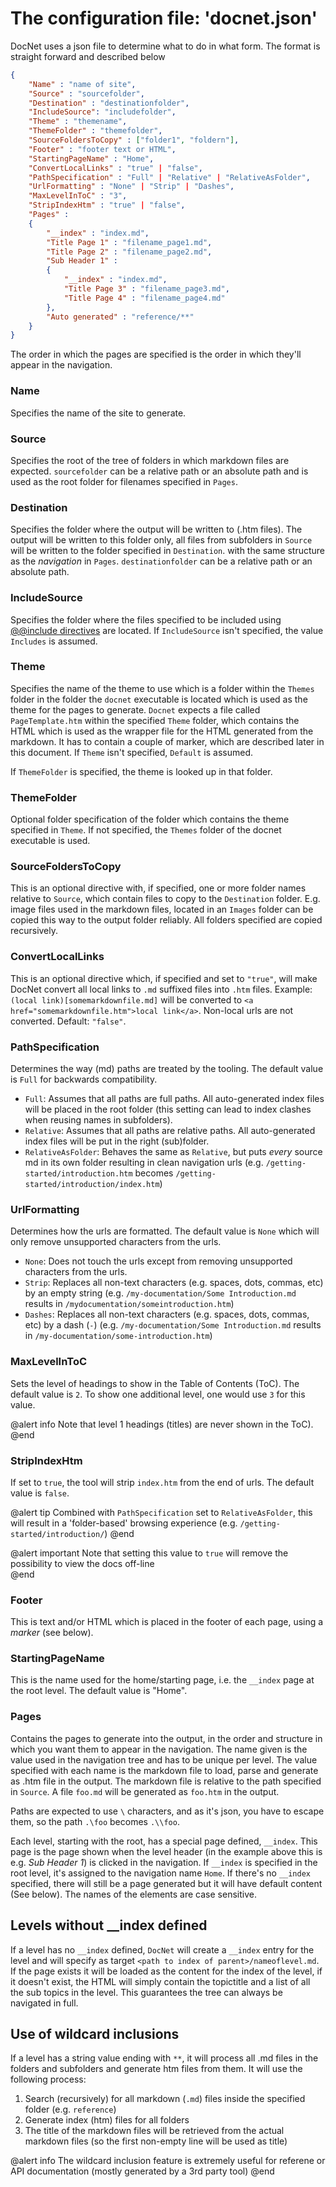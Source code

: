 The configuration file: 'docnet.json'
=====================================

DocNet uses a json file to determine what to do in what form. The format is straight forward and described below

```json
{
    "Name" : "name of site",
    "Source" : "sourcefolder",
    "Destination" : "destinationfolder",
    "IncludeSource": "includefolder",
    "Theme" : "themename",
	"ThemeFolder" : "themefolder",
    "SourceFoldersToCopy" : ["folder1", "foldern"],
    "Footer" : "footer text or HTML",
    "StartingPageName" : "Home",
    "ConvertLocalLinks" : "true" | "false",
    "PathSpecification" : "Full" | "Relative" | "RelativeAsFolder",
    "UrlFormatting" : "None" | "Strip" | "Dashes",
    "MaxLevelInToC" : "3",
    "StripIndexHtm" : "true" | "false",
    "Pages" : 
    {
        "__index" : "index.md",
        "Title Page 1" : "filename_page1.md", 
        "Title Page 2" : "filename_page2.md",
        "Sub Header 1" : 
        {
            "__index" : "index.md",
            "Title Page 3" : "filename_page3.md",
            "Title Page 4" : "filename_page4.md"
        },
        "Auto generated" : "reference/**"
    }
}
```

The order in which the pages are specified is the order in which they'll appear in the navigation. 

### Name
Specifies the name of the site to generate. 

### Source
Specifies the root of the tree of folders in which markdown files are expected. `sourcefolder` can be a relative path or an absolute path and is used as the root folder for filenames specified in `Pages`.

### Destination
Specifies the folder where the output will be written to (.htm files). The output will be written to this folder only, all files from subfolders in `Source` will be written to the folder specified in `Destination`. with the same structure as the *navigation* in `Pages`. `destinationfolder` can be a relative path or an absolute path.

### IncludeSource
Specifies the folder where the files specified to be included using [@@include directives](markdownextensions.htm#include-files) are located. If `IncludeSource` isn't specified, the value `Includes` is assumed. 

### Theme
Specifies the name of the theme to use which is a folder within the `Themes` folder in the folder the `docnet` executable is located which is used as the theme for the pages to generate. `Docnet` expects a file called `PageTemplate.htm` within the specified `Theme` folder, which contains the HTML which is used as the wrapper file for the HTML generated from the markdown. It has to contain a couple of marker, which are described later in this document. If `Theme` isn't specified, `Default` is assumed.

If `ThemeFolder` is specified, the theme is looked up in that folder.

### ThemeFolder
Optional folder specification of the folder which contains the theme specified in `Theme`. If not specified, the `Themes` folder of the docnet executable is used. 

### SourceFoldersToCopy
This is an optional directive with, if specified, one or more folder names relative to `Source`, which contain files to copy to the `Destination` folder. E.g. image files used in the markdown files, located in an `Images` folder can be copied this way to the output folder reliably. All folders specified are copied recursively.

### ConvertLocalLinks
This is an optional directive which, if specified and set to `"true"`, will make DocNet convert all local links to `.md` suffixed files into `.htm` files. Example: `(local link)[somemarkdownfile.md]` will be converted to `<a href="somemarkdownfile.htm">local link</a>`. Non-local urls are not converted. Default: `"false"`. 

### PathSpecification 
Determines the way (md) paths are treated by the tooling. The default value is `Full` for backwards compatibility.

* `Full`: Assumes that all paths are full paths. All auto-generated index files will be placed in the root folder (this setting can lead to index clashes when reusing names in subfolders).
* `Relative`: Assumes that all paths are relative paths. All auto-generated index files will be put in the right (sub)folder.
* `RelativeAsFolder`: Behaves the same as `Relative`, but puts *every* source md in its own folder resulting in clean navigation urls (e.g. `/getting-started/introduction.htm` becomes `/getting-started/introduction/index.htm`)

### UrlFormatting
Determines how the urls are formatted. The default value is `None` which will only remove unsupported characters from the urls.

* `None`: Does not touch the urls except from removing unsupported characters from the urls.
* `Strip`: Replaces all non-text characters (e.g. spaces, dots, commas, etc) by an empty string (e.g. `/my-documentation/Some Introduction.md` results in `/mydocumentation/someintroduction.htm`)  
* `Dashes`: Replaces all non-text characters (e.g. spaces, dots, commas, etc) by a dash (`-`) (e.g. `/my-documentation/Some Introduction.md` results in `/my-documentation/some-introduction.htm`)  

### MaxLevelInToC
Sets the level of headings to show in the Table of Contents (ToC). The default value is `2`. To show one additional level, one would use `3` for this value. 

@alert info
Note that level 1 headings (titles) are never shown in the ToC).
@end

### StripIndexHtm
If set to `true`, the tool will strip `index.htm` from the end of urls. The default value is `false`. 

@alert tip
Combined with `PathSpecification` set to `RelativeAsFolder`, this will result in a 'folder-based' browsing experience (e.g. `/getting-started/introduction/`)
@end

@alert important
Note that setting this value to `true` will remove the possibility to view the docs off-line                          
@end

### Footer
This is text and/or HTML which is placed in the footer of each page, using a _marker_ (see below).

### StartingPageName
This is the name used for the home/starting page, i.e. the `__index` page at the root level. The default value is "Home".

### Pages
Contains the pages to generate into the output, in the order and structure in which you want them to appear in the navigation. The name given is the value used in the navigation tree and has to be unique per level. The value specified with each name is the markdown file to load, parse and generate as .htm file in the output. The markdown file is relative to the path specified in `Source`. A file `foo.md` will be generated as `foo.htm` in the output. 

Paths are expected to use `\` characters, and as it's json, you have to escape them, so the path `.\foo` becomes `.\\foo`.

Each level, starting with the root, has a special page defined, `__index`. This page is the page shown when the level header (in the example above this is e.g. _Sub Header 1_) is clicked in the navigation. If `__index` is specified in the root level, it's assigned to the navigation name `Home`. If there's no `__index` specified, there will still be a page generated but it will have default content (See below). The names of the elements are case sensitive.

## Levels without __index defined
If a level has no `__index` defined, `DocNet` will create a `__index` entry for the level and will specify as target `<path to index of parent>/nameoflevel.md`. If the page exists it will be loaded as the content for the index of the level, if it doesn't exist, the HTML will simply contain the topictitle and a list of all the sub topics in the level. This guarantees the tree can always be navigated in full.  

## Use of wildcard inclusions
If a level has a string value ending with `**`, it will process all .md files in the folders and subfolders and generate htm files from them. It will use the following process:

1. Search (recursively) for all markdown (`.md`) files inside the specified folder (e.g. `reference`)
2. Generate index (htm) files for all folders
3. The title of the markdown files will be retrieved from the actual markdown files (so the first non-empty line will be used as title)

@alert info
The wildcard inclusion feature is extremely useful for referene or API documentation (mostly generated by a 3rd party tool)
@end 